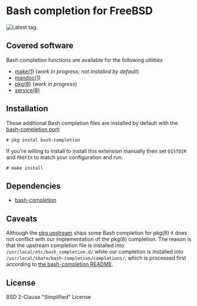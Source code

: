 # Bash completion for FreeBSD

![Latest tag.](https://img.shields.io/github/tag/0mp/bash-completion-freebsd.svg)

## Covered software

Bash completion functions are available for the following utilities

- [make(1)](https://www.freebsd.org/cgi/man.cgi?make) (*work in progress; not installed by default*)
- [mandoc(1)](https://www.freebsd.org/cgi/man.cgi?mandoc)
- [pkg(8)](https://www.freebsd.org/cgi/man.cgi?pkg) (*work in progress*)
- [service(8)](https://www.freebsd.org/cgi/man.cgi?service)

## Installation

Those additional Bash completion files are installed by default with the
[bash-completion port](https://www.freshports.org/shells/bash-completion/):

```console
# pkg instal bash-completion
```

If you're willing to install to install this extension manually then set
`DISTDIR` and `PREFIX` to match your configuration and run:

```console
# make install
```

## Dependencies

- [bash-completion](https://github.com/scop/bash-completion)

## Caveats

Although the [pkg upstream](https://github.com/freebsd/pkg) ships some Bash
completion for pkg(8) it does not conflict with our implementation of the
pkg(8) completion. The reason is that the upstream completion file is installed
into `/usr/local/etc/bash_completion.d/` while our completion is installed into
`/usr/local/share/bash-completion/completions/`, which is processed first
according to
[the bash-completion README](https://github.com/scop/bash-completion/blob/master/README.md).

## License

BSD 2-Clause "Simplified" License
